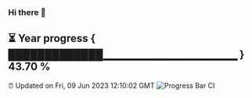 ### Hi there 👋
⏳ Year progress { █████████████▁▁▁▁▁▁▁▁▁▁▁▁▁▁▁▁▁ } 43.70 %
---
⏰ Updated on Fri, 09 Jun 2023 12:10:02 GMT
![Progress Bar CI](https://github.com/Moyi321/Moyi321/workflows/Progress%20Bar%20CI/badge.svg)
